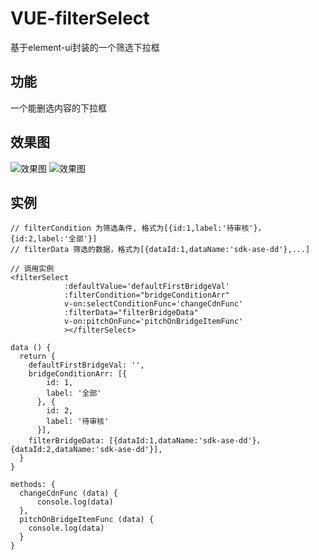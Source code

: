 # VUE-filterSelect
基于element-ui封装的一个筛选下拉框

## 功能
一个能删选内容的下拉框

## 效果图
![效果图](https://github.com/orangekingliness/image-folder/blob/master/vue-filterSelect/1.png)
![效果图](https://github.com/orangekingliness/image-folder/blob/master/vue-filterSelect/2.png)

## 实例
```
// filterCondition 为筛选条件, 格式为[{id:1,label:'待审核'}，{id:2,label:'全部'}]
// filterData 筛选的数据，格式为[{dataId:1,dataName:'sdk-ase-dd'},...]

// 调用实例
<filterSelect
            :defaultValue='defaultFirstBridgeVal'
            :filterCondition="bridgeConditionArr"
            v-on:selectConditionFunc='changeCdnFunc'
            :filterData="filterBridgeData"
            v-on:pitchOnFunc='pitchOnBridgeItemFunc'
            ></filterSelect>
            
data () {
  return {
    defaultFirstBridgeVal: '',
    bridgeConditionArr: [{
        id: 1,
        label: '全部'
      }, {
        id: 2,
        label: '待审核'
      }],
    filterBridgeData: [{dataId:1,dataName:'sdk-ase-dd'}，{dataId:2,dataName:'sdk-ase-dd'}],  
  }
}

methods: {
  changeCdnFunc (data) {
      console.log(data)
  },
  pitchOnBridgeItemFunc (data) {
    console.log(data)
  }
}

```

